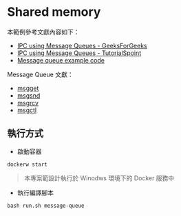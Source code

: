 # Shared memory

本範例參考文獻內容如下：

+ [IPC using Message Queues - GeeksForGeeks](https://www.geeksforgeeks.org/ipc-using-message-queues/)
+ [IPC using Message Queues - TutorialSpoint](https://www.tutorialspoint.com/ipc-using-message-queues)
+ [Message queue example code](https://condor.depaul.edu/dmumaugh/readings/handouts/CSC343/examples/msg.c)

Message Queue 文獻：

+ [msgget](https://man7.org/linux/man-pages/man2/msgget.2.html)
+ [msgsnd](https://man7.org/linux/man-pages/man2/msgsnd.2.html)
+ [msgrcv](https://man7.org/linux/man-pages/man2/msgrcv.2.html)
+ [msgctl](https://man7.org/linux/man-pages/man2/msgctl.2.html)

## 執行方式

+ 啟動容器

```
dockerw start
```
> 本專案範設計執行於 Winodws 環境下的 Docker 服務中

+ 執行編譯腳本

```
bash run.sh message-queue
```
